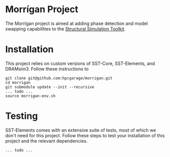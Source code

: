 # Morrígan Project

The Morrígan project is aimed at adding phase detection and model swapping capabilities to the [Structural Simulation Toolkit](https://sst-simulator.org/). 

# Installation
This project relies on custom versions of SST-Core, SST-Elements, and DRAMsim3. Follow these instructions to 
```
git clone git@github.com:hpcgarage/morrigan.git
cd morrigan
git submodule update --init --recursive
... todo ...
source morrigan-env.sh
```

# Testing
SST-Elements comes with an extensive suite of tests, most of which we don't need for this project. Follow these steps to test your installation of this project and the relevant dependencies.

```
... todo ...
```
